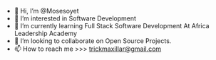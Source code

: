 - 👋 Hi, I’m @Mosesoyet
- 👀 I’m interested in Software Development
- 🌱 I’m currently learning Full Stack Software Development At Africa Leadership Academy
- 💞️ I’m looking to collaborate on Open Source Projects.
- 📫 How to reach me >>> trickmaxillar@gmail.com

<!---
Mosesoyet/Mosesoyet is a ✨ special ✨ repository because its `README.md` (this file) appears on your GitHub profile.
You can click the Preview link to take a look at your changes.
--->
